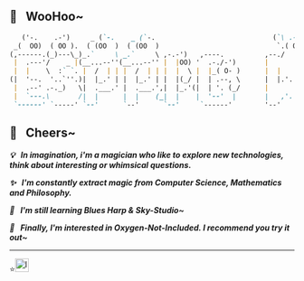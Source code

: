 <!--
**esppig/esppig** is a ✨ _special_ ✨ repository because its `README.md` (this file) appears on your GitHub profile. 🌱
-->

<!-- <link href="https://unpkg.com/nes.css@latest/css/nes.min.css" rel="stylesheet" /> -->
<!-- Copyright Nintendo -->
<!-- <section>
    <i class="nes-ash"></i>
    <i class="nes-pokeball"></i>
    <i class="nes-charmander"></i>
    <i class="nes-bulbasaur"></i>
    <i class="nes-squirtle"></i>
</section> -->

<!-- ![Banner](assets/imgs/BreathOfTheWild00.jpg) -->
<!-- ![Banner](assets/imgs/nintendo-game-ash-banner.jpg) -->
<!-- ![Banner](assets/imgs/oni-banner.jpg) -->
<!-- ![Banner](assets/imgs/splatoon-banner.jpg) -->

## 👻 &nbsp; WooHoo~

<!-- [url](https://patorjk.com/software/taag/) -->

```md
   ('-.    .-')     _ (`-.    _ (`-.                             (`\ .-') /`                                     
 _(  OO)  ( OO ).  ( (OO  )  ( (OO  )                             `.( OO ),'                                .--, 
(,------.(_)---\_)_.`     \ _.`     \ ,-.-')   ,----.          ,--./  .--.   .-'),-----.  .-'),-----.   .--'  /  
 |  .---'/    _ |(__...--''(__...--'' |  |OO) '  .-./-')       |      |  |  ( OO'  .-.  '( OO'  .-.  ' /  ---`   
 |  |    \  :` `. |  /  | | |  /  | | |  |  \ |  |_( O- )      |  |   |  |, /   |  | |  |/   |  | |  |`--'       
(|  '--.  '..`''.)|  |_.' | |  |_.' | |  |(_/ |  | .--, \      |  |.'.|  |_)\_) |  |\|  |\_) |  |\|  |           
 |  .--' .-._)   \|  .___.' |  .___.',|  |_.'(|  | '. (_/      |         |    \ |  | |  |  \ |  | |  |           
 |  `---.\       /|  |      |  |    (_|  |    |  '--'  |       |   ,'.   |     `'  '-'  '   `'  '-'  '           
 `------' `-----' `--'      `--'      `--'     `------'        '--'   '--'       `-----'      `-----'            
```

<!-- ```md
   ('-.    .-')     _ (`-.    _ (`-.                      
 _(  OO)  ( OO ).  ( (OO  )  ( (OO  )                     
(,------.(_)---\_)_.`     \ _.`     \ ,-.-')   ,----.     
 |  .---'/    _ |(__...--''(__...--'' |  |OO) '  .-./-')  
 |  |    \  :` `. |  /  | | |  /  | | |  |  \ |  |_( O- ) 
(|  '--.  '..`''.)|  |_.' | |  |_.' | |  |(_/ |  | .--, \ 
 |  .--' .-._)   \|  .___.' |  .___.',|  |_.'(|  | '. (_/ 
 |  `---.\       /|  |      |  |    (_|  |    |  '--'  |  
 `------' `-----' `--'      `--'      `--'     `------' 
``` -->

<!-- ```md
   ('-.          .-')            _ (`-.          _ (`-.                                   
 _(  OO)        ( OO ).         ( (OO  )        ( (OO  )                                  
(,------.      (_)---\_)       _.`     \       _.`     \        ,-.-')         ,----.     
 |  .---'      /    _ |       (__...--''      (__...--''        |  |OO)       '  .-./-')  
 |  |          \  :` `.        |  /  | |       |  /  | |        |  |  \       |  |_( O- ) 
(|  '--.        '..`''.)       |  |_.' |       |  |_.' |        |  |(_/       |  | .--, \ 
 |  .--'       .-._)   \       |  .___.'       |  .___.'       ,|  |_.'      (|  | '. (_/ 
 |  `---.      \       /       |  |            |  |           (_|  |          |  '--'  |  
 `------'       `-----'        `--'            `--'             `--'           `------'  
``` -->

## 🍻 &nbsp; Cheers~

<em>

<b> 💡 &nbsp; In imagination, i'm a magician who like to explore new technologies, think about interesting or whimsical questions.</b>

<b> ✨ &nbsp; I'm constantly extract magic from Computer Science, Mathematics and Philosophy.</b>

<!-- <b> 🌀 &nbsp; I'm also a Pokémon Trainer. Chance a Pokémon battle!!~</b> -->

<b> 🎵 &nbsp; I'm still learning Blues Harp & Sky-Studio~</b>

<b> 🚀 &nbsp; Finally, I'm interested in Oxygen-Not-Included. I recommend you try it out~</b>

</em>

<!-- ## 👻 &nbsp; Mix~ -->
<!-- ### 🛠😜 &nbsp; I use it~ -->

<!-- <p align="center">
<code><img height="48" src="assets/svg/ferris-builder.svg" alt="ferris"></code>
&nbsp;
<code><img height="36" src="assets/svg/lambda.svg" alt="lambda"></code>
&nbsp;
<code><img height="36" src="assets/svg/music.svg" alt="music"></code>
&nbsp;
<code><img height="36" src="assets/svg/painting.svg" alt="painting"></code>
&nbsp;
<code><img height="36" src="assets/svg/pokemon.svg" alt="pokemon"></code>
&nbsp;
<code><img height="36" src="assets/svg/rubik-cube.svg" alt="rubik-cube"></code>
&nbsp;
<code><img height="36" src="assets/svg/neural-network.svg" alt="nn"></code>
&nbsp;
<code><img height="36" src="assets/svg/ns.svg" alt="ns"></code>
&nbsp;
</p> -->

<!-- ## ⚙️ &nbsp; GitHub Analytics

<p align="center">
    
<img height="180em" src="https://github-readme-stats-eight-theta.vercel.app/api?username=YY-Meow&show_icons=true&theme=dracula&include_all_commits=true&count_private=true&hide=prs" />

<img height="120em" src="https://github-readme-stats-eight-theta.vercel.app/api/top-langs/?username=YY-Meow&layout=compact&hide=html,css&theme=onedark" />

</p> -->

<!-- ## 🤝🏻 &nbsp;Connect -->

<!-- <p align="center">

<a href="https://github.com/esppig">
<img src="https://img.shields.io/badge/-GitHub-3423A6?style=flat-square&color=black&logo=GitHub&logoColor=white"/></a>
<a href="ash-z01@qq.com">
<img src="https://img.shields.io/badge/-ash&ndash;z01@qq.com-1769FF?style=flat-square&logo=Gmail&logoColor=white"/></a>
<a href="E-Meow">
<img src="https://img.shields.io/badge/E&ndash;Meow-D14836?style=flat-square&logo=Nintendo-Switch&logoColor=white"/></a>
<a href="https://space.bilibili.com/123004091/">
<img src="https://img.shields.io/badge/阴阳Meow-E4405F?style=flat-square&logo=Bilibili&logoColor=white"/></a>

</p> -->

<!-- <em>
    <b>You can find how to contact me in the sidebar. </b>
    <b>Let’s find out more interesting things together!</b> 😊
</em> -->

---
⭐️<img height="24" src="assets/svg/lambda.svg" alt="lambda">
<!-- ⭐️ from [espurr](https://github.com/esppig)  -->
 <!-- <img height="16" src="assets/imgs/ash-and-pikachu-footer.jpg"/> -->
